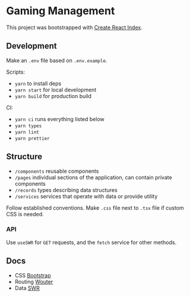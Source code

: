 # Gaming Management

This project was bootstrapped with [Create React Index](https://github.com/facebook/create-react-app).

## Development

Make an `.env` file based on `.env.example`.

Scripts:

- `yarn` to install deps
- `yarn start` for local development
- `yarn build` for production build

CI:

- `yarn ci` runs everything listed below
- `yarn types`
- `yarn lint`
- `yarn prettier`

## Structure

- `/components` reusable components
- `/pages` individual sections of the application, can contain private components
- `/records` types describing data structures
- `/services` services that operate with data or provide utility

Follow established conventions. Make `.css` file next to `.tsx` file if custom CSS
is needed.

### API

Use `useSWR` for `GET` requests, and the `fetch` service for other methods.

## Docs

- CSS [Bootstrap](https://react-bootstrap.github.io/getting-started/)
- Routing [Wouter](https://github.com/molefrog/wouter)
- Data [SWR](https://swr.vercel.app/)
